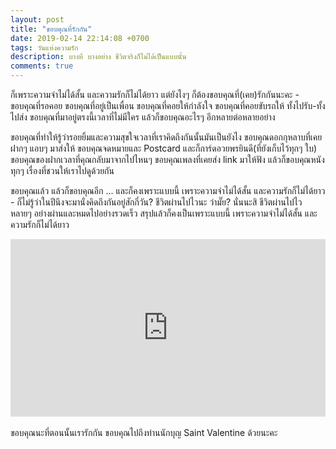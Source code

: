 ```yaml
---
layout: post
title: "ขอบคุณที่รักกัน"
date: 2019-02-14 22:14:08 +0700
tags: วันแห่งความรัก
description: บางที บางอย่าง ชีวิตจริงก็ไม่ได้เป็นแบบนั้น
comments: true
---
```

ก็เพราะความจำไม่ได้สั้น และความรักก็ไม่ได้ยาว แต่ยังไงๆ ก็ต้องขอบคุณที่(เคย)รักกันนะคะ - ขอบคุณที่รอคอย ขอบคุณที่อยู่เป็นเพื่อน ขอบคุณที่คอยให้กำลังใจ ขอบคุณที่คอยขับรถให้ ทั้งไปรับ-ทั้งไปส่ง ขอบคุณที่มาอยู่ตรงนี้เวลาที่ไม่มีใคร แล้วก็ขอบคุณอะไรๆ อีกหลายต่อหลายอย่าง

ขอบคุณที่ทำให้รู้ว่ารอยยิ้มและความสุขใจเวลาที่เราคิดถึงกันนั้นมันเป็นยังไง ขอบคุณดอกกุหลาบที่เคยฝากๆ แอบๆ มาส่งให้ ขอบคุณจดหมายและ Postcard และก็การ์ดอวยพรยินดี(ที่ยังเก็บไว้ทุกๆ ใบ) ขอบคุณของฝากเวลาที่คุณกลับมาจากไปไหนๆ ขอบคุณเพลงที่เคยส่ง link มาให้ฟัง แล้วก็ขอบคุณหนังทุกๆ เรื่องที่ชวนให้เราไปดูด้วยกัน

ขอบคุณแล้ว แล้วก็ขอบคุณอีก ... และก็คงเพราะแบบนี้ เพราะความจำไม่ได้สั้น และความรักก็ไม่ได้ยาว - ก็ไม่รู้ว่าในปีนึงจะมานั่งคิดถึงกันอยู่สักกี่วัน? ชีวิตผ่านไปไวนะ ว่ามั๊ย? นั่นนะสิ ชีวิตผ่านไปไว หลายๆ อย่างผ่านและหมดไปอย่างรวดเร็ว สรุปแล้วก็คงเป็นเพราะแบบนี้ เพราะความจำไม่ได้สั้น และความรักก็ไม่ได้ยาว

<div style="position:relative;width:100%;height:0;padding-bottom:56.25%;">
<iframe style="width:100%;height:100%;position:absolute;top:0;left:0;" src="https://www.youtube.com/embed/_jqCHvhmp-k" frameborder="0" allow="autoplay; encrypted-media" allowfullscreen>
</iframe>
</div>
<br />ขอบคุณนะที่ตอนนั้นเรารักกัน <i class="fa fa-heart" style="color:#C38FD6"></i> ขอบคุณไปถึงท่านนักบุญ Saint Valentine ด้วยนะคะ
